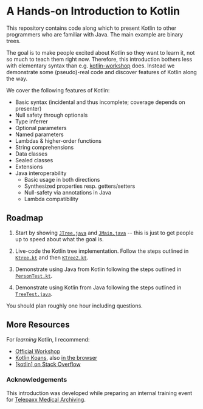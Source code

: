 # A Hands-on Introduction to Kotlin

This repository contains code along which to present Kotlin to other programmers who are
familiar with Java. The main example are binary trees.

The goal is to make people excited about Kotlin so they want to learn it, 
not so much to teach them right now.
Therefore, this introduction bothers less with elementary syntax than e.g.
    [kotlin-workshop](https://github.com/JetBrains/kotlin-workshop)
does. Instead we demonstrate some (pseudo)-real code and discover features 
of Kotlin along the way.

We cover the following features of Kotlin:

 * Basic syntax (incidental and thus incomplete; coverage depends on presenter)
 * Null safety through optionals
 * Type inferrer
 * Optional parameters
 * Named parameters
 * Lambdas & higher-order functions
 * String comprehensions
 * Data classes
 * Sealed classes
 * Extensions
 * Java interoperability
    - Basic usage in both directions
    - Synthesized properties resp. getters/setters
    - Null-safety via annotations in Java
    - Lambda compatibility

## Roadmap

 1. Start by showing 
        [`JTree.java`](https://github.com/reitzig/kotlin-introduction/blob/master/src/org/kintro/prepared/JTree.java) 
    and 
        [`JMain.java`](https://github.com/reitzig/kotlin-introduction/blob/master/src/org/kintro/prepared/JMain.java) 
    -- this is just to get people up to speed about what the goal is.
    
 2. Live-code the Kotlin tree implementation.
    Follow the steps outlined in
        [`Ktree.kt`](https://github.com/reitzig/kotlin-introduction/blob/master/src/org/kintro/goal/KTree.kt)
    and then
        [`KTree2.kt`](https://github.com/reitzig/kotlin-introduction/blob/master/src/org/kintro/goal/KTree2.kt).
        
 3. Demonstrate using Java from Kotlin following the steps outlined in
        [`PersonTest.kt`](https://github.com/reitzig/kotlin-introduction/blob/master/src/org/kintro/goal/PersonTest.kt).
        
 4. Demonstrate using Kotlin from Java following the steps outlined in
        [`TreeTest.java`](https://github.com/reitzig/kotlin-introduction/blob/master/src/org/kintro/goal/TreeTest.java).
        
You should plan roughly one hour including questions.
        
## More Resources

For _learning_ Kotlin, I recommend:

 * [Official Workshop](https://github.com/JetBrains/kotlin-workshop)
 * [Kotlin Koans](https://github.com/Kotlin/kotlin-koans), 
   also [in the browser](https://try.kotlinlang.org)
 * [\[kotlin\] on Stack Overflow](https://stackoverflow.com/questions/tagged/kotlin)
 
 ### Acknowledgements
 
 This introduction was developed while preparing an internal training event for [Telepaxx Medical Archiving](https://telepaxx.de).
